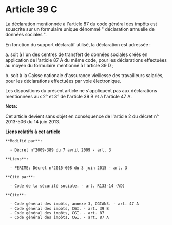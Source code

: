 # Article 39 C

La déclaration mentionnée à l'article 87 du code général des impôts est souscrite sur un formulaire unique dénommé "
déclaration annuelle de données sociales ". 

En fonction du support déclaratif utilisé, la déclaration est adressée : 

a. soit à l'un des centres de transfert de données sociales créés en application de l'article 87 A du même code, pour les
déclarations effectuées au moyen du formulaire mentionné à l'article 39 D ; 

b. soit à la Caisse nationale d'assurance vieillesse des travailleurs salariés, pour les déclarations effectuées par voie
électronique. 

Les dispositions du présent article ne s'appliquent pas aux déclarations mentionnées aux 2° et 3° de l'article 39 B et à
l'article 47 A.

**Nota:**

Cet article devient sans objet en conséquence de l'article 2 du décret n° 2013-506 du 14 juin 2013.

**Liens relatifs à cet article**

	**Modifié par**:

	  - Décret n°2009-389 du 7 avril 2009 - art. 3

	**Liens**:

	  - PERIME: Décret n°2015-608 du 3 juin 2015 - art. 3

	**Cité par**:

	  - Code de la sécurité sociale. - art. R133-14 (VD)

	**Cite**:

	  - Code général des impôts, annexe 3, CGIAN3. - art. 47 A
	  - Code général des impôts, CGI. - art. 39 B
	  - Code général des impôts, CGI. - art. 87
	  - Code général des impôts, CGI. - art. 87 A
